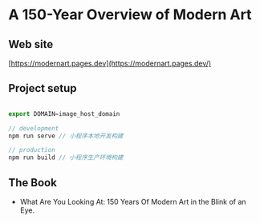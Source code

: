 # A 150-Year Overview of Modern Art

## Web site
[https://modernart.pages.dev](https://modernart.pages.dev/)


## Project setup

```javascript

export DOMAIN=image_host_domain

// development
npm run serve // 小程序本地开发构建

// production
npm run build // 小程序生产环境构建

```

## The Book
- What Are You Looking At: 150 Years Of Modern Art in the Blink of an Eye.
